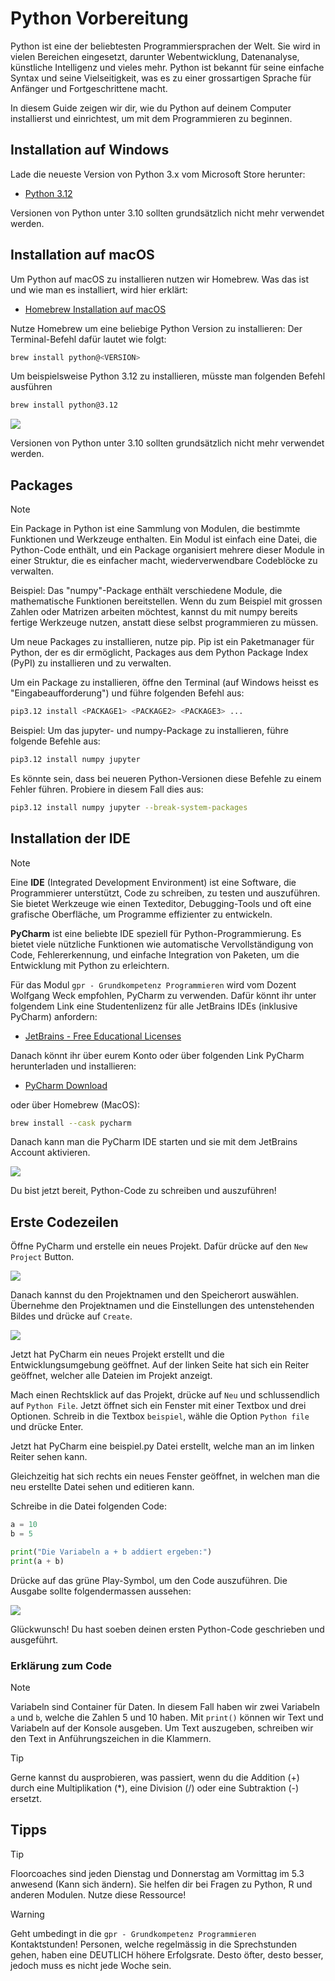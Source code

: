 # Python Vorbereitung

Python ist eine der beliebtesten Programmiersprachen der Welt. Sie wird in vielen Bereichen eingesetzt, darunter Webentwicklung, Datenanalyse, künstliche Intelligenz und vieles mehr. Python ist bekannt für seine einfache Syntax und seine Vielseitigkeit, was es zu einer grossartigen Sprache für Anfänger und Fortgeschrittene macht.

In diesem Guide zeigen wir dir, wie du Python auf deinem Computer installierst und einrichtest, um mit dem Programmieren zu beginnen.

## Installation auf Windows

Lade die neueste Version von Python 3.x vom Microsoft Store herunter:
- [Python 3.12](https://www.microsoft.com/store/productId/9NCVDN91XZQP)
 
Versionen von Python unter 3.10 sollten grundsätzlich nicht mehr verwendet werden.

## Installation auf macOS

Um Python auf macOS zu installieren nutzen wir Homebrew.
Was das ist und wie man es installiert, wird hier erklärt:
- [Homebrew Installation auf macOS](install_homebrew_macos.md)

Nutze Homebrew um eine beliebige Python Version zu installieren:
Der Terminal-Befehl dafür lautet wie folgt:
```sh
brew install python@<VERSION>
```

Um beispielsweise Python 3.12 zu installieren, müsste man folgenden Befehl ausführen
```sh
brew install python@3.12
```

![](https://i.imgur.com/w7OPLAx.gif)

Versionen von Python unter 3.10 sollten grundsätzlich nicht mehr verwendet werden.

## Packages
> [!NOTE]
> Ein Package in Python ist eine Sammlung von Modulen, die bestimmte Funktionen und Werkzeuge enthalten. Ein Modul ist einfach eine Datei, die Python-Code enthält, und ein Package organisiert mehrere dieser Module in einer Struktur, die es einfacher macht, wiederverwendbare Codeblöcke zu verwalten.
>
> Beispiel: Das "numpy"-Package enthält verschiedene Module, die mathematische Funktionen bereitstellen. Wenn du zum Beispiel mit grossen Zahlen oder Matrizen arbeiten möchtest, kannst du mit numpy bereits fertige Werkzeuge nutzen, anstatt diese selbst programmieren zu müssen.

Um neue Packages zu installieren, nutze pip. Pip ist ein Paketmanager für Python, der es dir ermöglicht, Packages aus dem Python Package Index (PyPI) zu installieren und zu verwalten.

Um ein Package zu installieren, öffne den Terminal (auf Windows heisst es "Eingabeaufforderung") und führe folgenden Befehl aus:
```sh
pip3.12 install <PACKAGE1> <PACKAGE2> <PACKAGE3> ...
```

Beispiel: Um das jupyter- und numpy-Package zu installieren, führe folgende Befehle aus:
```sh
pip3.12 install numpy jupyter 
```

Es könnte sein, dass bei neueren Python-Versionen diese Befehle zu einem Fehler führen. Probiere in diesem Fall dies aus:
```sh
pip3.12 install numpy jupyter --break-system-packages
```

## Installation der IDE
> [!NOTE]
> Eine **IDE** (Integrated Development Environment) ist eine Software, die Programmierer unterstützt, Code zu schreiben, zu testen und auszuführen. Sie bietet Werkzeuge wie einen Texteditor, Debugging-Tools und oft eine grafische Oberfläche, um Programme effizienter zu entwickeln.
> 
> **PyCharm** ist eine beliebte IDE speziell für Python-Programmierung. Es bietet viele nützliche Funktionen wie automatische Vervollständigung von Code, Fehlererkennung, und einfache Integration von Paketen, um die Entwicklung mit Python zu erleichtern.

Für das Modul `gpr - Grundkompetenz Programmieren` wird vom Dozent Wolfgang Weck empfohlen, PyCharm zu verwenden. Dafür könnt ihr unter folgendem Link eine Studentenlizenz für alle JetBrains IDEs (inklusive PyCharm) anfordern:
- [JetBrains - Free Educational Licenses](https://www.jetbrains.com/community/education/#students)

Danach könnt ihr über eurem Konto oder über folgenden Link PyCharm herunterladen und installieren:
- [PyCharm Download](https://www.jetbrains.com/pycharm/)

oder über Homebrew (MacOS):
```sh
brew install --cask pycharm
```

Danach kann man die PyCharm IDE starten und sie mit dem JetBrains Account aktivieren.

![](https://i.imgur.com/qOy4Pu6.png)

Du bist jetzt bereit, Python-Code zu schreiben und auszuführen!

## Erste Codezeilen

Öffne PyCharm und erstelle ein neues Projekt. Dafür drücke auf den `New Project` Button.

![](https://i.imgur.com/jQmD7wn.png)

Danach kannst du den Projektnamen und den Speicherort auswählen. Übernehme den Projektnamen und die Einstellungen des untenstehenden Bildes und drücke auf `Create`.

![](https://i.imgur.com/kj7ATCk.png)

Jetzt hat PyCharm ein neues Projekt erstellt und die Entwicklungsumgebung geöffnet. Auf der linken Seite hat sich ein Reiter geöffnet, welcher alle Dateien im Projekt anzeigt.

Mach einen Rechtsklick auf das Projekt, drücke auf `Neu` und schlussendlich auf `Python File`. Jetzt öffnet sich ein Fenster mit einer Textbox und drei Optionen. Schreib in die Textbox `beispiel`, wähle die Option `Python file` und drücke Enter.

Jetzt hat PyCharm eine beispiel.py Datei erstellt, welche man an im linken Reiter sehen kann. 

Gleichzeitig hat sich rechts ein neues Fenster geöffnet, in welchen man die neu erstellte Datei sehen und editieren kann.

Schreibe in die Datei folgenden Code:
```python
a = 10
b = 5

print("Die Variabeln a + b addiert ergeben:")
print(a + b)
```

Drücke auf das grüne Play-Symbol, um den Code auszuführen. Die Ausgabe sollte folgendermassen aussehen:

![](https://i.imgur.com/r3YnJZW.png)

Glückwunsch! Du hast soeben deinen ersten Python-Code geschrieben und ausgeführt.

### Erklärung zum Code

> [!NOTE]
> Variabeln sind Container für Daten. In diesem Fall haben wir zwei Variabeln `a` und `b`, welche die Zahlen 5 und 10 haben. Mit `print()` können wir Text und Variabeln auf der Konsole ausgeben. Um Text auszugeben, schreiben wir den Text in Anführungszeichen in die Klammern. 

> [!TIP]
> Gerne kannst du ausprobieren, was passiert, wenn du die Addition (+) durch eine Multiplikation (*), eine Division (/) oder eine Subtraktion (-) ersetzt.

## Tipps

> [!TIP]
> Floorcoaches sind jeden Dienstag und Donnerstag am Vormittag im 5.3 anwesend (Kann sich ändern). Sie helfen dir bei Fragen zu Python, R und anderen Modulen. Nutze diese Ressource!

> [!WARNING]
> Geht umbedingt in die `gpr - Grundkompetenz Programmieren` Kontaktstunden! Personen, welche regelmässig in die Sprechstunden gehen, haben eine DEUTLICH höhere Erfolgsrate. Desto öfter, desto besser, jedoch muss es nicht jede Woche sein.

